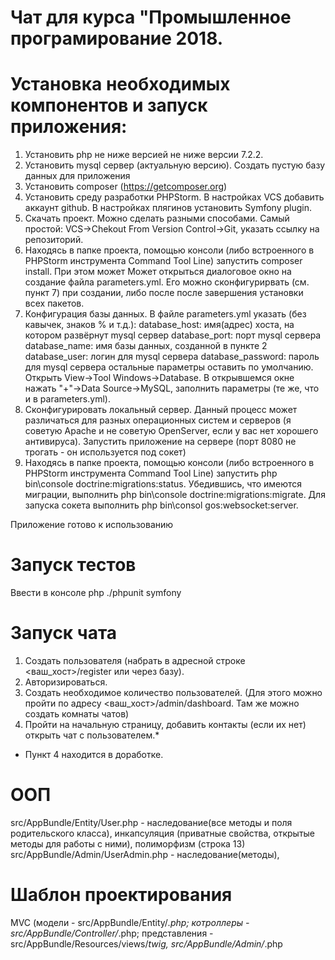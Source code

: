 Чат для курса "Промышленное програмирование 2018. 
=================================================

# Установка необходимых компонентов и запуск приложения:

1) Установить php не ниже версией не ниже версии 7.2.2.
2) Установить mysql сервер (актуальную версию). Создать пустую базу данных для приложения
3) Установить composer (https://getcomposer.org)
4) Установить среду разработки PHPStorm. В настройках VCS добавить аккаунт github. В настройках плягинов установить Symfony plugin.
5) Скачать проект. Можно сделать разными способами. Самый простой: VCS->Chekout From Version Control->Git, указать ссылку на репозиторий.
6) Находясь в папке проекта, помощью консоли (либо встроенного в PHPStorm инструмента Command Tool Line) запустить composer install. При этом может Может открыться диалоговое окно на создание файла parameters.yml. Его можно сконфигурирвать (см. пункт 7) при создании, либо после после завершения установки всех пакетов. 
7) Конфигурация базы данных. В файле parameters.yml указать (без кавычек, знаков % и т.д.):
                        database_host: имя(адрес) хоста, на котором развёрнут mysql сервер
                        database_port: порт mysql сервера
                        database_name: имя базы данных, созданной в пункте 2
                        database_user: логин для mysql сервера
                        database_password: пароль для mysql сервера
остальные параметры оставить по умолчанию. Открыть View->Tool Windows->Database. В открывшемся окне нажать "+"->Data Source->MySQL, заполнить параметры (те же, что и в parameters.yml).
8) Сконфигурировать локальный сервер. Данный процесс может различаться для разных операционных систем и серверов (я советую Apache и не советую OpenServer, если у вас нет хорошего антивируса). Запустить приложение на сервере (порт 8080 не трогать - он используется под сокет)
9)  Находясь в папке проекта, помощью консоли (либо встроенного в PHPStorm инструмента Command Tool Line) запустить php bin\console doctrine:migrations:status. Убедившись, что имеются миграции, выполнить php bin\console doctrine:migrations:migrate. Для запуска сокета выполнить php bin\consol gos:websocket:server.

Приложение готово к использованию

# Запуск тестов
Ввести в консоле php ./phpunit symfony

# Запуск чата
1) Создать пользователя (набрать в адресной строке <ваш_хост>/register или через базу).
2) Авторизироваться.
3) Создать необходимое количество пользователей. (Для этого можно пройти по адресу <ваш_хост>/admin/dashboard. Там же можно создать комнаты чатов)
4) Пройти на начальную страницу, добавить контакты (если их нет) открыть чат с пользователем.*

* Пункт 4 находится в доработке. 

# ООП
src/AppBundle/Entity/User.php - наследование(все методы и поля родительского класса), инкапсуляция (приватные свойства, открытые методы для работы с ними), полиморфизм (строка 13)
src/AppBundle/Admin/UserAdmin.php - наследование(методы),

# Шаблон проектирования
MVC (модели - src/AppBundle/Entity/*.php; котроллеры - src/AppBundle/Controller/*.php; представления - src/AppBundle/Resources/views/*twig, src/AppBundle/Admin/*.php
